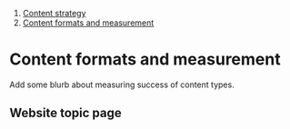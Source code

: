 1. [Content strategy](content-strategy)
2. [Content formats and measurement](#)

# Content formats and measurement

Add some blurb about measuring success of content types.

## Website topic page
